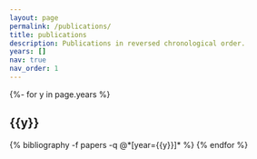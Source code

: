 ```yaml
---
layout: page
permalink: /publications/
title: publications
description: Publications in reversed chronological order.
years: []
nav: true
nav_order: 1
---
```

<!-- _pages/publications.md -->
<div class="publications">







{%- for y in page.years %}
  <h2 class="year">{{y}}</h2>
  {% bibliography -f papers -q @*[year={{y}}]* %}
{% endfor %}



</div>